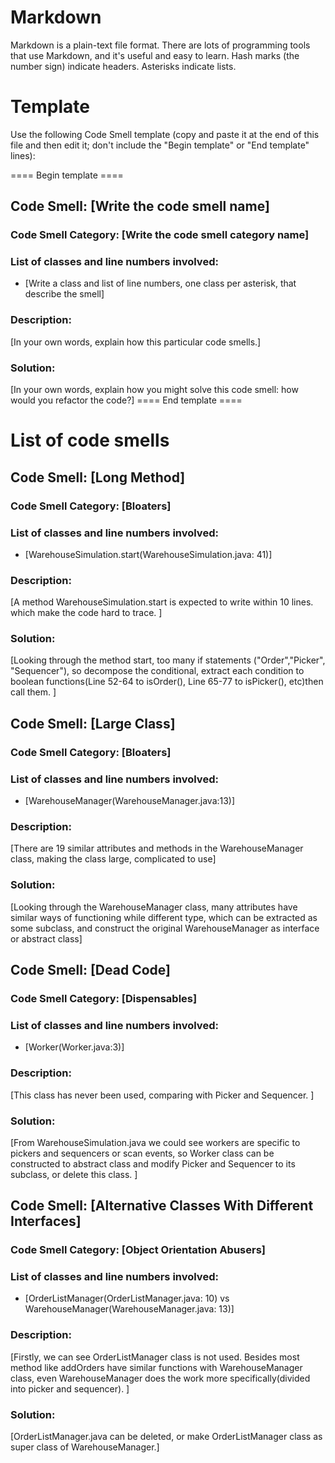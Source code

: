 # Markdown

Markdown is a plain-text file format. There are lots of programming tools that use Markdown, and it's useful and
easy to learn. Hash marks (the number sign) indicate headers. Asterisks indicate lists.

# Template

Use the following Code Smell template (copy and paste it at the end of this file and then edit it; don't include the "Begin template" or "End template" lines):

==== Begin template ====
## Code Smell: [Write the code smell name]

### Code Smell Category: [Write the code smell category name]

### List of classes and line numbers involved:

* [Write a class and list of line numbers, one class per asterisk, that describe the smell]

### Description:

[In your own words, explain how this particular code smells.]

### Solution:

[In your own words, explain how you might solve this code smell:
how would you refactor the code?]
==== End template ====

# List of code smells

## Code Smell: [Long Method]

### Code Smell Category: [Bloaters]

### List of classes and line numbers involved:

* [WarehouseSimulation.start(WarehouseSimulation.java: 41)]

### Description:

[A method WarehouseSimulation.start is expected to write within 10 lines. which make the code hard to trace. ]

### Solution:

[Looking through the method start, too many if statements ("Order","Picker", "Sequencer"), so decompose the
conditional, extract each condition to boolean functions(Line 52-64 to isOrder(), Line 65-77 to isPicker(), etc)then
call them. ]

## Code Smell: [Large Class]

### Code Smell Category: [Bloaters]

### List of classes and line numbers involved:

* [WarehouseManager(WarehouseManager.java:13)]

### Description:

[There are 19 similar attributes and methods in the WarehouseManager class, making the class large, complicated to use]

### Solution:

[Looking through the WarehouseManager class, many attributes have similar ways of functioning while different type,
which can be extracted as some subclass, and construct the original WarehouseManager as interface or abstract class]

## Code Smell: [Dead Code]

### Code Smell Category: [Dispensables]

### List of classes and line numbers involved:

* [Worker(Worker.java:3)]

### Description:

[This class has never been used, comparing with Picker and Sequencer. ]

### Solution:

[From WarehouseSimulation.java we could see workers are specific to pickers and sequencers or scan events, so Worker
class can be constructed to abstract class and modify Picker and Sequencer to its subclass, or delete this class. ]

## Code Smell: [Alternative Classes With Different Interfaces]

### Code Smell Category: [Object Orientation Abusers]

### List of classes and line numbers involved:

* [OrderListManager(OrderListManager.java: 10) vs WarehouseManager(WarehouseManager.java: 13)]

### Description:

[Firstly, we can see OrderListManager class is not used. Besides most method like addOrders have similar functions with
  WarehouseManager class, even WarehouseManager does the work more specifically(divided into picker and sequencer). ]

### Solution:

[OrderListManager.java can be deleted, or make OrderListManager class as super class of WarehouseManager.]

